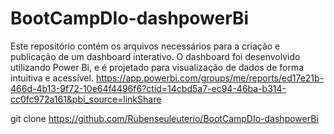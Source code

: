 # BootCampDIo-dashpowerBi 
Este repositório contém os arquivos necessários para a criação e publicação de um dashboard interativo. O dashboard foi desenvolvido utilizando Power Bi, e é projetado para visualização de dados de forma intuitiva e acessível.
https://app.powerbi.com/groups/me/reports/ed17e21b-466d-4b13-9f72-10e64f4496f6?ctid=14cbd5a7-ec94-46ba-b314-cc0fc972a161&pbi_source=linkShare

git clone https://github.com/Rubenseuleuterio/BootCampDIo-dashpowerBi

